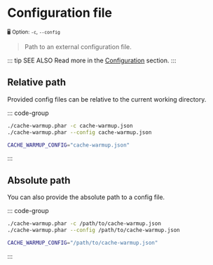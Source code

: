 # Configuration file <Badge type="tip" text="3.0+" />

<small>🖥️&nbsp;Option: `-c`, `--config`</small>

> Path to an external configuration file.

::: tip SEE ALSO
Read more in the [Configuration](../configuration.md#configuration-file) section.
:::

## Relative path

Provided config files can be relative to the current working directory.

::: code-group

```bash [CLI]
./cache-warmup.phar -c cache-warmup.json
./cache-warmup.phar --config cache-warmup.json
```

```bash [.env]
CACHE_WARMUP_CONFIG="cache-warmup.json"
```

:::

## Absolute path

You can also provide the absolute path to a config file.

::: code-group

```bash [CLI]
./cache-warmup.phar -c /path/to/cache-warmup.json
./cache-warmup.phar --config /path/to/cache-warmup.json
```

```bash [.env]
CACHE_WARMUP_CONFIG="/path/to/cache-warmup.json"
```

:::
